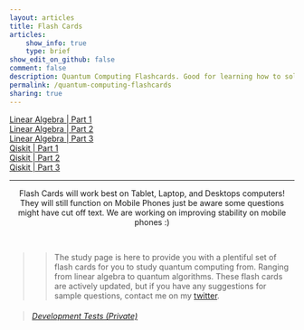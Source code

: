 ```yaml
---
layout: articles
title: Flash Cards
articles:
    show_info: true
    type: brief
show_edit_on_github: false
comment: false
description: Quantum Computing Flashcards. Good for learning how to solve linear algebra equations. And Qiskit composer, or Qiskit circuit related questions.
permalink: /quantum-computing-flashcards
sharing: true
---
```


<div class="article__content" markdown="1">

<a itemprop="headline" class="item__header" href="https://wrelks.com/quantum-computing-flashcards-easy">Linear Algebra | Part 1</a><br>
<a itemprop="headline" class="item__header" href="https://wrelks.com/quantum-computing-flashcards-medium">Linear Algebra | Part 2</a><br>
<a itemprop="headline" class="item__header" href="https://wrelks.com/quantum-computing-flashcards-hard">Linear Algebra | Part 3</a><br>
<a itemprop="headline" class="item__header" href="https://wrelks.com/quantum-computing-flashcards-easy">Qiskit | Part 1</a><br>
<a itemprop="headline" class="item__header" href="https://wrelks.com/quantum-computing-flashcards-medium">Qiskit | Part 2</a><br>
<a itemprop="headline" class="item__header" href="https://wrelks.com/quantum-computing-flashcards-hard">Qiskit | Part 3</a><br>

---

<center>
<p class="info">Flash Cards will work best on Tablet, Laptop, and Desktops computers! They will still function on Mobile Phones just be aware some questions might have cut off text. We are working on improving stability on mobile phones :)</p>
</center>

<br>

>> The study page is here to provide you with a plentiful set of flash cards for you to study quantum computing from. Ranging from linear algebra to quantum algorithms. These flash cards are actively updated, but if you have any suggestions for sample questions, contact me on my [twitter](https://twitter.com/Wrelks).

<blockquote><h6><a href="https://wrelks.com/devtests/">Development Tests <i>(Private)</i></a></h6></blockquote>

</div>